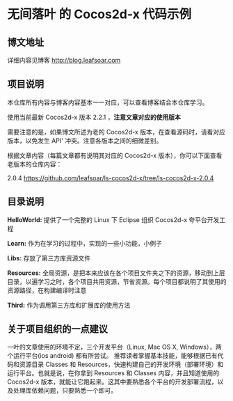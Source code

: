 # 无间落叶 的 Cocos2d-x 代码示例

## 博文地址

详细内容见博客 <http://blog.leafsoar.com>

## 项目说明

本仓库所有内容与博客内容基本一一对应，可以查看博客结合本仓库学习。

使用当前最新 Cocos2d-x 版本 2.2.1 ，**注意文章对应的使用版本**

需要注意的是，如果博文所述为老的 Cocos2d-x 版本，在查看源码时，请看对应版本，以免发生 API' 冲突。注意各版本之间的细微差别。

根据文章内容（每篇文章都有说明其对应的 Cocos2d-x 版本），你可以下面查看老版本的仓库内容：

2.0.4 https://github.com/leafsoar/ls-cocos2d-x/tree/ls-cocos2d-x-2.0.4

## 目录说明

**HelloWorld:** 提供了一个完整的 Linux 下 Eclipse 组织 Cocos2d-x 夸平台开发工程

**Learn:** 作为在学习的过程中，实现的一些小功能，小例子

**Libs:** 存放了第三方库资源文件

**Resources:** 全局资源，是把本来应该在各个项目文件夹之下的资源，移动到上层目录，以遍学习之时，各个项目共用资源，节省资源。每个项目都说明了其使用的资源路径，在构建编译时注意

**Third:** 作为调用第三方库和扩展库的使用方法

## 关于项目组织的一点建议

一叶的文章使用的环境不定，三个开发平台（Linux, Mac OS X, Windows），两个运行平台(ios android) 都有所尝试。
推荐读者掌握基本技能，能够根据已有代码和资源目录 Classes 和 Resources，快速构建自己的开发环境（部署环境）和运行平台。也就是说，在你拿到 Resources 和 Classes 内容，并且知道使用的 Cocos2d-x 版本，就能让它跑起来。这其中要熟悉各个平台的开发部署流程，以及处理库依赖问题，只要熟悉一个即可。
